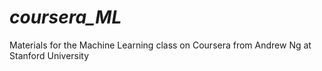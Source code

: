 # *coursera_ML*
 Materials for the Machine Learning class on Coursera from Andrew Ng at Stanford University
